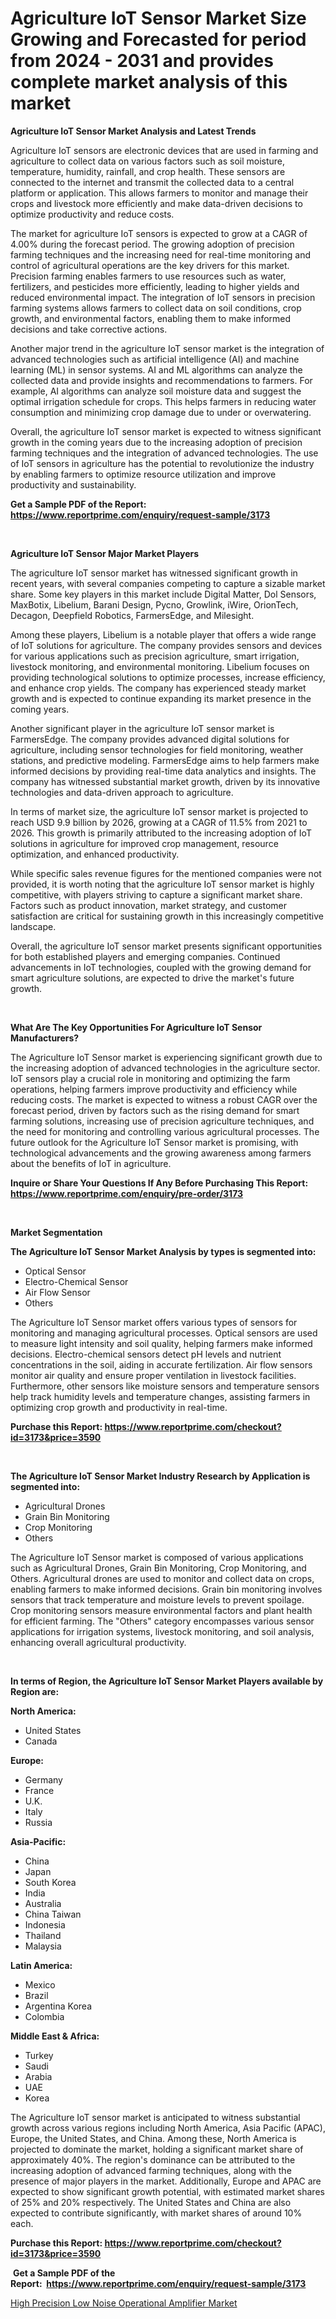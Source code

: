 <p><h1>Agriculture IoT Sensor Market Size Growing and Forecasted for period from 2024 - 2031 and provides complete market analysis of this market</h1></p><p><strong>Agriculture IoT Sensor Market Analysis and Latest Trends</strong></p>
<p><p>Agriculture IoT sensors are electronic devices that are used in farming and agriculture to collect data on various factors such as soil moisture, temperature, humidity, rainfall, and crop health. These sensors are connected to the internet and transmit the collected data to a central platform or application. This allows farmers to monitor and manage their crops and livestock more efficiently and make data-driven decisions to optimize productivity and reduce costs.</p><p>The market for agriculture IoT sensors is expected to grow at a CAGR of 4.00% during the forecast period. The growing adoption of precision farming techniques and the increasing need for real-time monitoring and control of agricultural operations are the key drivers for this market. Precision farming enables farmers to use resources such as water, fertilizers, and pesticides more efficiently, leading to higher yields and reduced environmental impact. The integration of IoT sensors in precision farming systems allows farmers to collect data on soil conditions, crop growth, and environmental factors, enabling them to make informed decisions and take corrective actions.</p><p>Another major trend in the agriculture IoT sensor market is the integration of advanced technologies such as artificial intelligence (AI) and machine learning (ML) in sensor systems. AI and ML algorithms can analyze the collected data and provide insights and recommendations to farmers. For example, AI algorithms can analyze soil moisture data and suggest the optimal irrigation schedule for crops. This helps farmers in reducing water consumption and minimizing crop damage due to under or overwatering.</p><p>Overall, the agriculture IoT sensor market is expected to witness significant growth in the coming years due to the increasing adoption of precision farming techniques and the integration of advanced technologies. The use of IoT sensors in agriculture has the potential to revolutionize the industry by enabling farmers to optimize resource utilization and improve productivity and sustainability.</p></p>
<p><strong>Get a Sample PDF of the Report:&nbsp; <a href="https://www.reportprime.com/enquiry/request-sample/3173">https://www.reportprime.com/enquiry/request-sample/3173</a></strong></p>
<p>&nbsp;</p>
<p><strong>Agriculture IoT Sensor Major Market Players</strong></p>
<p><p>The agriculture IoT sensor market has witnessed significant growth in recent years, with several companies competing to capture a sizable market share. Some key players in this market include Digital Matter, Dol Sensors, MaxBotix, Libelium, Barani Design, Pycno, Growlink, iWire, OrionTech, Decagon, Deepfield Robotics, FarmersEdge, and Milesight.</p><p>Among these players, Libelium is a notable player that offers a wide range of IoT solutions for agriculture. The company provides sensors and devices for various applications such as precision agriculture, smart irrigation, livestock monitoring, and environmental monitoring. Libelium focuses on providing technological solutions to optimize processes, increase efficiency, and enhance crop yields. The company has experienced steady market growth and is expected to continue expanding its market presence in the coming years.</p><p>Another significant player in the agriculture IoT sensor market is FarmersEdge. The company provides advanced digital solutions for agriculture, including sensor technologies for field monitoring, weather stations, and predictive modeling. FarmersEdge aims to help farmers make informed decisions by providing real-time data analytics and insights. The company has witnessed substantial market growth, driven by its innovative technologies and data-driven approach to agriculture.</p><p>In terms of market size, the agriculture IoT sensor market is projected to reach USD 9.9 billion by 2026, growing at a CAGR of 11.5% from 2021 to 2026. This growth is primarily attributed to the increasing adoption of IoT solutions in agriculture for improved crop management, resource optimization, and enhanced productivity.</p><p>While specific sales revenue figures for the mentioned companies were not provided, it is worth noting that the agriculture IoT sensor market is highly competitive, with players striving to capture a significant market share. Factors such as product innovation, market strategy, and customer satisfaction are critical for sustaining growth in this increasingly competitive landscape.</p><p>Overall, the agriculture IoT sensor market presents significant opportunities for both established players and emerging companies. Continued advancements in IoT technologies, coupled with the growing demand for smart agriculture solutions, are expected to drive the market's future growth.</p></p>
<p>&nbsp;</p>
<p><strong>What Are The Key Opportunities For Agriculture IoT Sensor Manufacturers?</strong></p>
<p><p>The Agriculture IoT Sensor market is experiencing significant growth due to the increasing adoption of advanced technologies in the agriculture sector. IoT sensors play a crucial role in monitoring and optimizing the farm operations, helping farmers improve productivity and efficiency while reducing costs. The market is expected to witness a robust CAGR over the forecast period, driven by factors such as the rising demand for smart farming solutions, increasing use of precision agriculture techniques, and the need for monitoring and controlling various agricultural processes. The future outlook for the Agriculture IoT Sensor market is promising, with technological advancements and the growing awareness among farmers about the benefits of IoT in agriculture.</p></p>
<p><strong>Inquire or Share Your Questions If Any Before Purchasing This Report: <a href="https://www.reportprime.com/enquiry/pre-order/3173">https://www.reportprime.com/enquiry/pre-order/3173</a></strong></p>
<p>&nbsp;</p>
<p><strong>Market Segmentation</strong></p>
<p><strong>The Agriculture IoT Sensor Market Analysis by types is segmented into:</strong></p>
<p><ul><li>Optical Sensor</li><li>Electro-Chemical Sensor</li><li>Air Flow Sensor</li><li>Others</li></ul></p>
<p><p>The Agriculture IoT Sensor market offers various types of sensors for monitoring and managing agricultural processes. Optical sensors are used to measure light intensity and soil quality, helping farmers make informed decisions. Electro-chemical sensors detect pH levels and nutrient concentrations in the soil, aiding in accurate fertilization. Air flow sensors monitor air quality and ensure proper ventilation in livestock facilities. Furthermore, other sensors like moisture sensors and temperature sensors help track humidity levels and temperature changes, assisting farmers in optimizing crop growth and productivity in real-time.</p></p>
<p><strong>Purchase this Report:&nbsp;<a href="https://www.reportprime.com/checkout?id=3173&price=3590">https://www.reportprime.com/checkout?id=3173&price=3590</a></strong></p>
<p>&nbsp;</p>
<p><strong>The Agriculture IoT Sensor Market Industry Research by Application is segmented into:</strong></p>
<p><ul><li>Agricultural Drones</li><li>Grain Bin Monitoring</li><li>Crop Monitoring</li><li>Others</li></ul></p>
<p><p>The Agriculture IoT Sensor market is composed of various applications such as Agricultural Drones, Grain Bin Monitoring, Crop Monitoring, and Others. Agricultural drones are used to monitor and collect data on crops, enabling farmers to make informed decisions. Grain bin monitoring involves sensors that track temperature and moisture levels to prevent spoilage. Crop monitoring sensors measure environmental factors and plant health for efficient farming. The "Others" category encompasses various sensor applications for irrigation systems, livestock monitoring, and soil analysis, enhancing overall agricultural productivity.</p></p>
<p>&nbsp;</p>
<p><strong>In terms of Region, the Agriculture IoT Sensor Market Players available by Region are:</strong></p>
<p>
    <p> <strong> North America: </strong>
        <ul>
            <li>United States</li>
            <li>Canada</li>
        </ul>
        </p> 
    <p> <strong> Europe: </strong>
        <ul>
            <li>Germany</li>
            <li>France</li>
            <li>U.K.</li>
            <li>Italy</li>
            <li>Russia</li>
        </ul>
        </p> 
    <p> <strong> Asia-Pacific: </strong>
        <ul>
            <li>China</li>
            <li>Japan</li>
            <li>South Korea</li>
            <li>India</li>
            <li>Australia</li>
            <li>China Taiwan</li>
            <li>Indonesia</li>
            <li>Thailand</li>
            <li>Malaysia</li>
        </ul>
        </p> 
    <p> <strong> Latin America: </strong>
        <ul>
            <li>Mexico</li>
            <li>Brazil</li>
            <li>Argentina Korea</li>
            <li>Colombia</li>
        </ul>
        </p> 
    <p> <strong> Middle East & Africa: </strong>
        <ul>
            <li>Turkey</li>
            <li>Saudi</li>
            <li>Arabia</li>
            <li>UAE</li>
            <li>Korea</li>
        </ul>
    </p>
    </p>
<p><p>The Agriculture IoT sensor market is anticipated to witness substantial growth across various regions including North America, Asia Pacific (APAC), Europe, the United States, and China. Among these, North America is projected to dominate the market, holding a significant market share of approximately 40%. The region's dominance can be attributed to the increasing adoption of advanced farming techniques, along with the presence of major players in the market. Additionally, Europe and APAC are expected to show significant growth potential, with estimated market shares of 25% and 20% respectively. The United States and China are also expected to contribute significantly, with market shares of around 10% each.</p></p>
<p><strong>Purchase this Report: <a href="https://www.reportprime.com/checkout?id=3173&price=3590">https://www.reportprime.com/checkout?id=3173&price=3590</a></strong></p>
<p>&nbsp;<strong>Get a Sample PDF of the Report:&nbsp;&nbsp;<a href="https://www.reportprime.com/enquiry/request-sample/3173">https://www.reportprime.com/enquiry/request-sample/3173</a></strong></p>
<p><strong></strong></p>
<p><p><a href="https://github.com/chartsaturn/Market-Research-Report-List-1/blob/main/high-precision-low-noise-operational-amplifier-market.md">High Precision Low Noise Operational Amplifier Market</a></p></p>